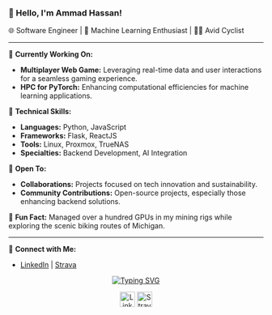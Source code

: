 ### 👋 Hello, I'm Ammad Hassan!

🌐 Software Engineer | 🤖 Machine Learning Enthusiast | 🚴‍♂️ Avid Cyclist

---

🔧 **Currently Working On:**
- **Multiplayer Web Game:** Leveraging real-time data and user interactions for a seamless gaming experience.
- **HPC for PyTorch:** Enhancing computational efficiencies for machine learning applications.

🌟 **Technical Skills:**
- **Languages:** Python, JavaScript
- **Frameworks:** Flask, ReactJS
- **Tools:** Linux, Proxmox, TrueNAS
- **Specialties:** Backend Development, AI Integration

🤝 **Open To:**
- **Collaborations:** Projects focused on tech innovation and sustainability.
- **Community Contributions:** Open-source projects, especially those enhancing backend solutions.

🚀 **Fun Fact:** Managed over a hundred GPUs in my mining rigs while exploring the scenic biking routes of Michigan.

---

🔗 **Connect with Me:**
- [LinkedIn](https://www.linkedin.com/in/ammadhassan1/) | [Strava](https://www.strava.com/athletes/53975495)

<!-- Social icons section -->
<p align="center">
  <a href="https://github.com/DenverCoder1/readme-typing-svg">
    <img src="https://readme-typing-svg.demolab.com?font=Fira+Code&pause=1000&center=true&random=false&width=500&lines=Back+End+and+Machine+Learning+Developer" alt="Typing SVG" /></a>
</p>

<p align="center">
  <a href="https://www.linkedin.com/in/ammadhassan1/"><img width="30px" alt="LinkedIn" title="LinkedIn" src="https://i.imgur.com/yRpa1dQ.png"/></a> 
  <a href="https://www.strava.com/athletes/53975495"><img width="30px" alt="Strava" title="Strava" src="https://play-lh.googleusercontent.com/j-ZV144PlVuTVsLuBzIKyEw9CbFnmWw9ku2NJ1ef0gZJh-iiIN1nrNPmAtvgAteyDqU"/></a>
</p>
